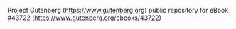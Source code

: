 Project Gutenberg (https://www.gutenberg.org) public repository for eBook #43722 (https://www.gutenberg.org/ebooks/43722)
